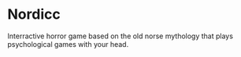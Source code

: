 # Nordicc

Interractive horror game based on the old norse mythology that plays psychological games with your head.